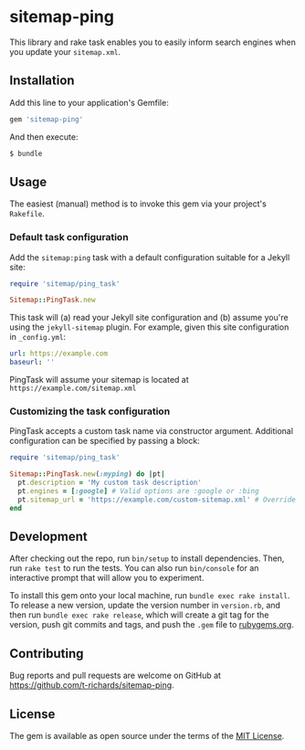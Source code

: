 # sitemap-ping

This library and rake task enables you to easily inform search engines when
you update your `sitemap.xml`.

## Installation

Add this line to your application's Gemfile:

```ruby
gem 'sitemap-ping'
```

And then execute:

```bash
$ bundle
```

## Usage

The easiest (manual) method is to invoke this gem via your project's `Rakefile`.

### Default task configuration

Add the `sitemap:ping` task with a default configuration suitable for a Jekyll
site:

```ruby
require 'sitemap/ping_task'

Sitemap::PingTask.new
```

This task will (a) read your Jekyll site configuration and (b) assume you're
using the `jekyll-sitemap` plugin. For example, given this site configuration in
`_config.yml`:

```yaml
url: https://example.com
baseurl: ''
```

PingTask will assume your sitemap is located at `https://example.com/sitemap.xml`

### Customizing the task configuration

PingTask accepts a custom task name via constructor argument. Additional
configuration can be specified by passing a block:

```ruby
require 'sitemap/ping_task'

Sitemap::PingTask.new(:myping) do |pt|
  pt.description = 'My custom task description'
  pt.engines = [:google] # Valid options are :google or :bing
  pt.sitemap_url = 'https://example.com/custom-sitemap.xml' # Override auto-detection from _config.yml
end
```

## Development

After checking out the repo, run `bin/setup` to install dependencies. Then, run
`rake test` to run the tests. You can also run `bin/console` for an interactive
prompt that will allow you to experiment.

To install this gem onto your local machine, run `bundle exec rake install`. To
release a new version, update the version number in `version.rb`, and then run
`bundle exec rake release`, which will create a git tag for the version, push
git commits and tags, and push the `.gem` file to
[rubygems.org](https://rubygems.org).

## Contributing

Bug reports and pull requests are welcome on GitHub at https://github.com/t-richards/sitemap-ping.

## License

The gem is available as open source under the terms of the [MIT License](http://opensource.org/licenses/MIT).
